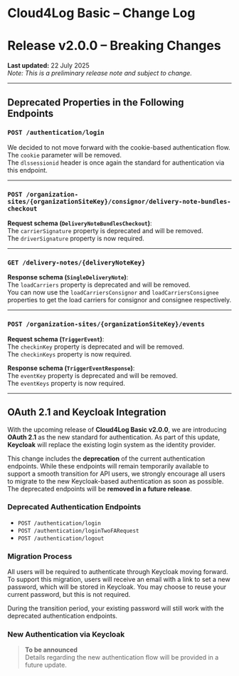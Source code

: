 # Cloud4Log Basic – Change Log

# Release v2.0.0 – Breaking Changes

**Last updated:** 22 July 2025  
*Note: This is a preliminary release note and subject to change.*

---

## Deprecated Properties in the Following Endpoints

### `POST /authentication/login`

We decided to not move forward with the cookie-based authentication flow.  
The `cookie` parameter will be removed.  
The `dlssessionid` header is once again the standard for authentication via this endpoint.

---

### `POST /organization-sites/{organizationSiteKey}/consignor/delivery-note-bundles-checkout`

**Request schema (`DeliveryNoteBundlesCheckout`)**:  
The `carrierSignature` property is deprecated and will be removed.  
The `driverSignature` property is now required.

---

### `GET /delivery-notes/{deliveryNoteKey}`

**Response schema (`SingleDeliveryNote`)**:  
The `loadCarriers` property is deprecated and will be removed.  
You can now use the `loadCarriersConsignor` and `loadCarriersConsignee` properties to get the load carriers for consignor and consignee respectively.

---

### `POST /organization-sites/{organizationSiteKey}/events`

**Request schema (`TriggerEvent`)**:  
The `checkinKey` property is deprecated and will be removed.  
The `checkinKeys` property is now required.

**Response schema (`TriggerEventResponse`)**:  
The `eventKey` property is deprecated and will be removed.  
The `eventKeys` property is now required.

---

## OAuth 2.1 and Keycloak Integration

With the upcoming release of **Cloud4Log Basic v2.0.0**, we are introducing **OAuth 2.1** as the new standard for authentication. As part of this update, **Keycloak** will replace the existing login system as the identity provider.

This change includes the **deprecation** of the current authentication endpoints. While these endpoints will remain temporarily available to support a smooth transition for API users, we strongly encourage all users to migrate to the new Keycloak-based authentication as soon as possible. The deprecated endpoints will be **removed in a future release**.

### Deprecated Authentication Endpoints

- `POST /authentication/login`  
- `POST /authentication/loginTwoFARequest`  
- `POST /authentication/logout`  

### Migration Process

All users will be required to authenticate through Keycloak moving forward. To support this migration, users will receive an email with a link to set a new password, which will be stored in Keycloak. You may choose to reuse your current password, but this is not required.

During the transition period, your existing password will still work with the deprecated authentication endpoints.

### New Authentication via Keycloak

> **To be announced**  
Details regarding the new authentication flow will be provided in a future update.
